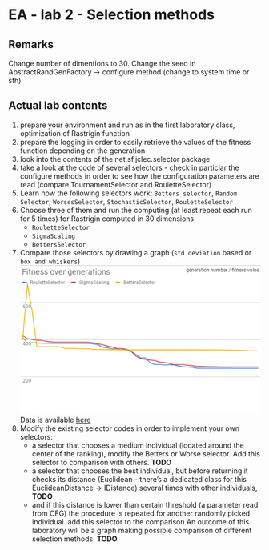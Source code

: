 # EA - lab 2 - Selection methods

## Remarks
Change number of dimentions to 30.
Change the seed in AbstractRandGenFactory -> configure method (change to system time or sth).


## Actual lab contents
1. prepare your environment and run as in the first laboratory class, optimization of Rastrigin function
2. prepare the logging in order to easily retrieve the values of the fitness function depending on the generation
3. look into the contents of the net.sf.jclec.selector package
4. take a look at the code of several selectors - check in particlar the configure methods in order to see how the configuration parameters are read (compare TournamentSelector and RouletteSelector)
5. Learn how the following selectors work: `Betters selector`, `Random Selector`, `WorsesSelector`, `StochasticSelector`, `RouletteSelector`
6. Choose three of them and run the computing (at least repeat each run for 5 times) for Rastrigin computed in 30 dimensions
    - `RouletteSelector`
    - `SigmaScaling`
    - `BettersSelector`
7. Compare those selectors by drawing a graph (`std deviation` based or `box and whiskers`)  
![](fog.png)
Data is available [here](results.xlsx)
8. Modify the existing selector codes in order to implement your own selectors: 
    - a selector that chooses a medium individual (located around the center of the ranking), modify the Betters or Worse selector. Add this selector to comparison with others. **TODO**
    - a selector that chooses the best individual, but before returning it checks its distance (Euclidean - there’s a dedicated class for this EuclideanDistance -> IDistance) several times with other individuals, **TODO**
    - and if this distance is lower than certain threshold (a parameter read from CFG) the procedure is repeated for another randomly picked individual. add this selector to the comparison An outcome of this laboratory will be a graph making possible comparison of different selection methods. **TODO**



